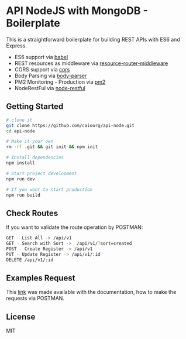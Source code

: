 API NodeJS with MongoDB - Boilerplate
======================================

This is a straightforward boilerplate for building REST APIs with ES6 and Express.

- ES6 support via [babel](https://babeljs.io)
- REST resources as middleware via [resource-router-middleware](https://github.com/developit/resource-router-middleware)
- CORS support via [cors](https://github.com/troygoode/node-cors)
- Body Parsing via [body-parser](https://github.com/expressjs/body-parser)
- PM2 Monitoring - Production via [pm2](http://pm2.keymetrics.io/)
- NodeRestFul via [node-restful](https://www.npmjs.com/package/node-restful)


Getting Started
---------------

```sh
# clone it
git clone https://github.com/caioorg/api-node.git
cd api-node

# Make it your own
rm -rf .git && git init && npm init

# Install dependencies
npm install

# Start project development
npm run dev

# If you want to start production
npm run build
```

Check Routes
-------------

If you want to validate the route operation by POSTMAN:
```sh
GET - List All -> /api/v1
GET - Search with Sort ->  /api/v1/?sort=created
POST - Create Register -> /api/v1
PUT - Update Register -> /api/v1/:id
DELETE /api/v1/:id
```
Examples Request
----------------

This [link](https://documenter.getpostman.com/view/3791312/S17us6Yi) was made available with the documentation, how to make the requests via POSTMAN.

License
-------

MIT
